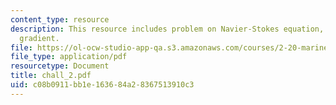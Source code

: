 ```yaml
---
content_type: resource
description: This resource includes problem on Navier-Stokes equation, and pressure
  gradient.
file: https://ol-ocw-studio-app-qa.s3.amazonaws.com/courses/2-20-marine-hydrodynamics-13-021-spring-2005/c08b0911bb1e163684a28367513910c3_chall_2.pdf
file_type: application/pdf
resourcetype: Document
title: chall_2.pdf
uid: c08b0911-bb1e-1636-84a2-8367513910c3
---
```

